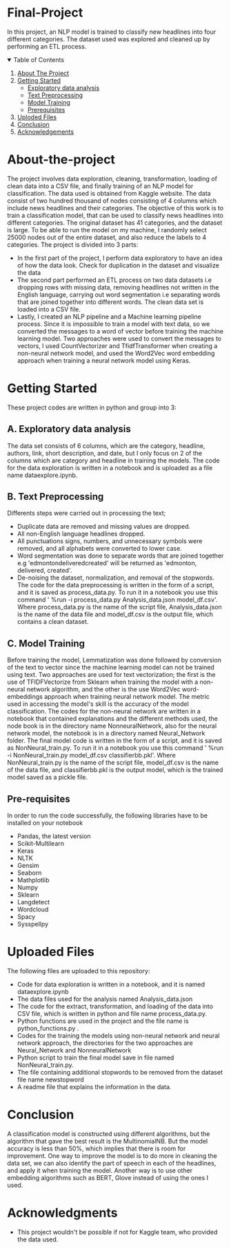 # Final-Project
In this project, an NLP model is trained to classify new headlines into four different categories. The dataset used was explored and cleaned up by performing an ETL process.

<details open="open">
  <summary>Table of Contents</summary>
  <ol>
    <li>
      <a href="#about-the-project and goal">About The Project</a>
    </li>
    <li>
      <a href="#getting-started">Getting Started</a>
      <ul>
        <li><a href="#Exploratory data analysis">Exploratory data analysis</a></li>
      </ul>
      <ul>
        <li><a href="#Text Preprocessing">Text Preprocessing</a></li>
      </ul>
      <ul>
        <li><a href="#Model Training">Model Training</a></li>
      </ul>
      <ul>
        <li><a href="#prerequisites">Prerequisites</a></li>
      </ul>
    </li>
    <li><a href="#Uploaded Files">Uploded Files</a></li>    
     <li><a href="#Conclusion">Conclusion</a></li> 
    <li><a href="#acknowledgments">Acknowledgements</a></li>
  </ol>
</details>

# About-the-project
The project involves data exploration, cleaning, transformation, loading of clean data into a CSV file, and finally training of an NLP model for classification. The data used is obtained from Kaggle website. The data consist of two hundred thousand of nodes consisting of 4 columns which include news headlines and their categories. The objective of this work is to train a classification model, that can be used to classify news headlines into different categories. The original dataset has 41 categories, and the dataset is large. To be able to run the model on my machine, I randomly select 25000 nodes out of the entire dataset, and also reduce the labels to 4 categories. The project is divided into 3 parts:
* In the first part of the project, I perform data exploratory to have an idea of how the data look. Check for duplication in the dataset and visualize the data
* The second part performed an ETL process on two data datasets i.e dropping rows with missing data, removing headlines not written in the English language, carrying out word segmentation i.e separating words that are joined together into different words. The clean data set is loaded into a CSV file.
* Lastly, I created an NLP pipeline and a Machine learning pipeline process. Since it is impossible to train a model with text data, so we converted the messages to a word of vector before training the machine learning model. Two approaches were used to convert the messages to vectors, I used CountVectorizer and TfidfTransformer when creating a non-neural network model, and used the Word2Vec word embedding approach when training a neural network model using Keras.
# Getting Started
These project codes are written in python and group into 3:
## A. Exploratory data analysis
The data set consists of 6 columns, which are the category, headline, authors, link, short description, and date, but I only focus on 2 of the columns which are category and headline in training the models. The code for the data exploration is written in a notebook and is uploaded as a file name dataexplore.ipynb.
## B. Text Preprocessing
Differents steps were carried out in processing the text; 
* Duplicate data are removed and missing values are dropped.
* All non-English language headlines dropped.
* All punctuations signs, numbers, and unnecessary symbols were removed, and all alphabets were converted to lower case.
* Word segmentation was done to separate words that are joined together e.g 'edmontondeliveredcreated' will be returned as 'edmonton, delivered, created'.
* De-noising the dataset, normalization, and removal of the stopwords. The code for the data preprocessing is written in the form of a script, and it is saved as process_data.py. To run it in a notebook you use this command ' %run -i process_data.py Analysis_data.json model_df.csv'. Where process_data.py is the name of the script file, Analysis_data.json is the name of the data file and model_df.csv is the output file, which contains a clean dataset.
## C. Model Training
Before training the model, Lemmatization was done followed by conversion of the text to vector since the machine learning model can not be trained using text. Two approaches are used for text vectorization; the first is the use of TFIDFVectorize from Sklearn when training the model with a non-neural network algorithm, and the other is the use Word2Vec word- embeddings approach when training neural network model. The metric used in accessing the model's skill is the accuracy of the model classification. The codes for the non-neural network are written in a notebook that contained explanations and the different methods used, the node book is in the directory name NonneuralNetwork, also for the neural network model, the notebook is in a directory named Neural_Network folder. The final model code is written in the form of a script, and it is saved as NonNeural_train.py. To run it in a notebook you use this command ' %run -i NonNeural_train.py model_df.csv classifierbb.pkl'. Where NonNeural_train.py is the name of the script file, model_df.csv is the name of the data file, and classifierbb.pkl is the output model, which is the trained model saved as a pickle file.
## Pre-requisites
In order to run the code successfully, the following libraries have to be installed on your notebook
* Pandas, the latest version
* Scikit-Multilearn
* Keras
* NLTK
* Gensim
* Seaborn
* Mathplotlib
* Numpy
* Sklearn
* Langdetect
* Wordcloud
* Spacy
* Sysspellpy

# Uploaded Files
The following files are uploaded to this repository:
* Code for data exploration is written in a notebook, and it is named dataexplore.ipynb
* The data files used for the analysis named Analysis_data.json
* The code for the extract, transformation, and loading of the data into CSV file, which is written in python and file name process_data.py.
* Python functions are used in the project and the file name is python_functions.py .
* Codes for the training the models using non-neural network and neural network approach, the directories for the two approaches are Neural_Network and NonneuralNetwork
* Python script to train the final model save in file named NonNeural_train.py.
* The file containing additional stopwords to be removed from the dataset file name newstopword
* A readme file that explains the information in the data.

# Conclusion
A classification model is constructed using different algorithms, but the algorithm that gave the best result is the MultinomialNB. But the model accuracy is less than 50%, which implies that there is room for improvement. One way to improve the model is to do more in cleaning the data set, we can also identify the part of speech in each of the headlines, and apply it when training the model. Another way is to use other embedding algorithms such as BERT, Glove instead of using the ones I used.

# Acknowledgments
* This project wouldn't be possible if not for Kaggle team, who provided the data used.

